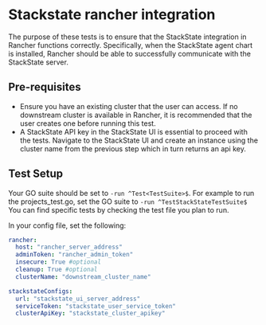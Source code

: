 # Stackstate rancher integration
The purpose of these tests is to ensure that the StackState integration in Rancher functions correctly. Specifically, when the StackState agent chart is installed, Rancher should be able to successfully communicate with the StackState server.

## Pre-requisites

- Ensure you have an existing cluster that the user can access. If no downstream cluster is available in Rancher, it is recommended that the user creates one before running this test.
- A StackState API key in the StackState UI is essential to proceed with the tests. Navigate to the StackState UI and create an instance using the cluster name from the previous step which in turn returns an api key.

## Test Setup

Your GO suite should be set to `-run ^Test<TestSuite>$`. For example to run the projects_test.go, set the GO suite to `-run ^TestStackStateTestSuite$` You can find specific tests by checking the test file you plan to run.


In your config file, set the following:

```yaml
rancher: 
  host: "rancher_server_address"
  adminToken: "rancher_admin_token"
  insecure: True #optional
  cleanup: True #optional
  clusterName: "downstream_cluster_name"

stackstateConfigs: 
  url: "stackstate_ui_server_address"
  serviceToken: "stackstate_user_service_token"
  clusterApiKey: "stackstate_cluster_apikey"
```
